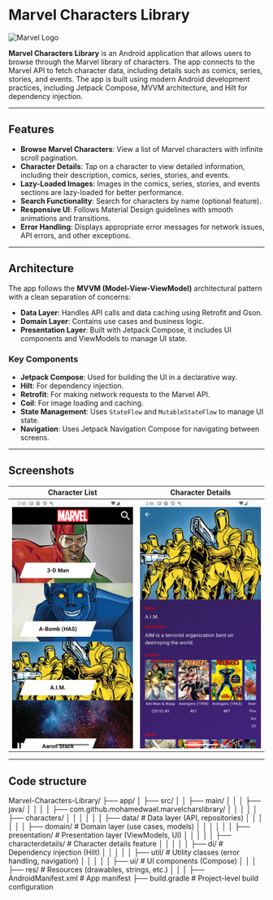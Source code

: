 # Marvel Characters Library

![Marvel Logo](https://cdn.marvel.com/u/prod/marvel/i/mg/3/e0/661e9b6428e34/standard_incredible.jpg)

**Marvel Characters Library** is an Android application that allows users to browse through the Marvel library of characters. The app connects to the Marvel API to fetch character data, including details such as comics, series, stories, and events. The app is built using modern Android development practices, including Jetpack Compose, MVVM architecture, and Hilt for dependency injection.

---

## Features

- **Browse Marvel Characters**: View a list of Marvel characters with infinite scroll pagination.
- **Character Details**: Tap on a character to view detailed information, including their description, comics, series, stories, and events.
- **Lazy-Loaded Images**: Images in the comics, series, stories, and events sections are lazy-loaded for better performance.
- **Search Functionality**: Search for characters by name (optional feature).
- **Responsive UI**: Follows Material Design guidelines with smooth animations and transitions.
- **Error Handling**: Displays appropriate error messages for network issues, API errors, and other exceptions.

---

## Architecture

The app follows the **MVVM (Model-View-ViewModel)** architectural pattern with a clean separation of concerns:

- **Data Layer**: Handles API calls and data caching using Retrofit and Gson.
- **Domain Layer**: Contains use cases and business logic.
- **Presentation Layer**: Built with Jetpack Compose, it includes UI components and ViewModels to manage UI state.

### Key Components

- **Jetpack Compose**: Used for building the UI in a declarative way.
- **Hilt**: For dependency injection.
- **Retrofit**: For making network requests to the Marvel API.
- **Coil**: For image loading and caching.
- **State Management**: Uses `StateFlow` and `MutableStateFlow` to manage UI state.
- **Navigation**: Uses Jetpack Navigation Compose for navigating between screens.

---

## Screenshots

| Character List | Character Details |
|----------------|-------------------|
| ![Character List](screenshots/list.png) | ![Character Details](screenshots/details.png) |

---

## Code structure

Marvel-Characters-Library/
├── app/
│   ├── src/
│   │   ├── main/
│   │   │   ├── java/
│   │   │   │   ├── com.github.mohamedwael.marvelcharslibrary/
│   │   │   │   │   ├── characters/
│   │   │   │   │   │   ├── data/                # Data layer (API, repositories)
│   │   │   │   │   │   ├── domain/              # Domain layer (use cases, models)
│   │   │   │   │   │   ├── presentation/        # Presentation layer (ViewModels, UI)
│   │   │   │   │   ├── characterdetails/        # Character details feature
│   │   │   │   │   ├── di/                      # Dependency injection (Hilt)
│   │   │   │   │   ├── util/                    # Utility classes (error handling, navigation)
│   │   │   │   │   ├── ui/                      # UI components (Compose)
│   │   │   ├── res/                             # Resources (drawables, strings, etc.)
│   │   │   ├── AndroidManifest.xml              # App manifest
├── build.gradle                                 # Project-level build configuration